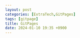 ```yaml
---
layout: post
categories: [ExtraTech,GitPages]
tags: [gitpage]
title: GitPages
date: 2024-01-10 19:35 +0900
---
```


